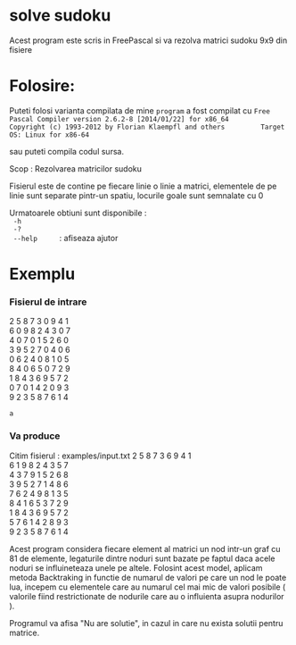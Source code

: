 # solve sudoku 

Acest program este scris in FreePascal si va rezolva matrici sudoku 9x9 din fisiere 
  
# Folosire:
Puteti folosi varianta compilata de mine `program` a fost compilat cu
`Free Pascal Compiler version 2.6.2-8 [2014/01/22] for x86_64         
Copyright (c) 1993-2012 by Florian Klaempfl and others        
Target OS: Linux for x86-64     `     

sau puteti compila codul sursa.


 Scop :
 Rezolvarea matricilor sudoku

 Fisierul este de contine pe fiecare linie o linie a matrici, elementele de pe linie sunt separate pintr-un spatiu, locurile goale sunt semnalate cu 0
    
   
 Urmatoarele obtiuni sunt disponibile :  
`  -h  `   
`  -?  `   
`  --help      `   : afiseaza ajutor
  


# Exemplu 

### Fisierul de intrare 
2 5 8 7 3 0 9 4 1  
6 0 9 8 2 4 3 0 7  
4 0 7 0 1 5 2 6 0  
3 9 5 2 7 0 4 0 6  
0 6 2 4 0 8 1 0 5  
8 4 0 6 5 0 7 2 9  
1 8 4 3 6 9 5 7 2  
0 7 0 1 4 2 0 9 3  
9 2 3 5 8 7 6 1 4   
  
    
    a  
### Va produce   
 Citim fisierul : examples/input.txt
   2    5    8    7    3    6    9    4    1   
   6    1    9    8    2    4    3    5    7   
   4    3    7    9    1    5    2    6    8   
   3    9    5    2    7    1    4    8    6   
   7    6    2    4    9    8    1    3    5   
   8    4    1    6    5    3    7    2    9   
   1    8    4    3    6    9    5    7    2   
   5    7    6    1    4    2    8    9    3   
   9    2    3    5    8    7    6    1    4   
  
  
Acest program considera fiecare element al matrici un nod intr-un graf cu 81 de elemente, legaturile dintre noduri sunt bazate pe faptul daca acele noduri se influineteaza unele pe altele. Folosint acest model, aplicam metoda Backtraking in functie de numarul de valori pe care un nod le poate lua, incepem cu elementele care au numarul cel mai mic de valori posibile ( valorile fiind restrictionate de nodurile care au o influienta asupra nodurilor ).
  
Programul va afisa "Nu are solutie", in cazul in care nu exista solutii pentru matrice.
